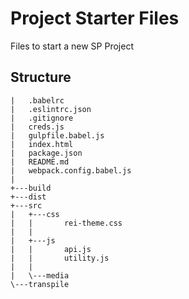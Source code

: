 # Project Starter Files

Files to start a new SP Project

## Structure
```
|   .babelrc  
|   .eslintrc.json  
|   .gitignore  
|   creds.js  
|   gulpfile.babel.js  
|   index.html  
|   package.json  
|   README.md  
|   webpack.config.babel.js  
|  
+---build  
+---dist  
+---src  
|   +---css  
|   |       rei-theme.css  
|   |  
|   +---js  
|   |       api.js  
|   |       utility.js  
|   |  
|   \---media  
\---transpile  
```

